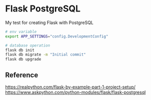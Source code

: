 # Flask PostgreSQL

My test for creating Flask with PostgreSQL

```bash
# env variable
export APP_SETTINGS="config.DevelopmentConfig"

# database operation
flask db init
flask db migrate -m "Initial commit"
flask db upgrade
```

## Reference

<https://realpython.com/flask-by-example-part-1-project-setup/>
<https://www.askpython.com/python-modules/flask/flask-postgresql>
